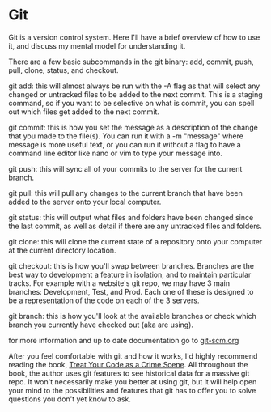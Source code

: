 # Git

Git is a version control system.  Here I'll have a brief overview of how to use it, and discuss my mental model for understanding it.

There are a few basic subcommands in the git binary: add, commit, push, pull, clone, status, and checkout.

git add:  this will almost always be run with the -A flag as that will select any changed or untracked files to be added to the next commit.  This is a staging command, so if you want to be selective on what is commit, you can spell out which files get added to the next commit.

git commit: this is how you set the message as a description of the change that you made to the file(s).  You can run it with a -m "message" where message is more useful text, or you can run it without a flag to have a command line editor like nano or vim to type your message into.

git push: this will sync all of your commits to the server for the current branch.

git pull: this will pull any changes to the current branch that have been added to the server onto your local computer.

git status: this will output what files and folders have been changed since the last commit, as well as detail if there are any untracked files and folders.

git clone: this will clone the current state of a repository onto your computer at the current directory location.

git checkout: this is how you'll swap between branches.  Branches are the best way to development a feature in isolation, and to maintain particular tracks.  For example with a website's git repo, we may have 3 main branches: Development, Test, and Prod.  Each one of these is designed to be a representation of the code on each of the 3 servers.

git branch: this is how you'll look at the available branches or check which branch you currently have checked out (aka are using).


for more information and up to date documentation go to [git-scm.org](https://git-scm.com/doc)

After you feel comfortable with git and how it works, I'd highly recommend reading the book, [Treat Your Code as a Crime Scene](https://pragprog.com/titles/atcrime2/your-code-as-a-crime-scene-second-edition/).
All throughout the book, the author uses git features to see historical data for a massive git repo.
It won't necessarily make you better at using git, but it will help open your mind to the possibilities and features that git has to offer you to solve questions you don't yet know to ask.
